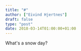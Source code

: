 ```yaml
---
title: "#"
author: ["Eivind Hjertnes"]
draft: false
type: "post"
date: 2018-03-14T01:00:00+01:00
---
```


What's a snow day?
